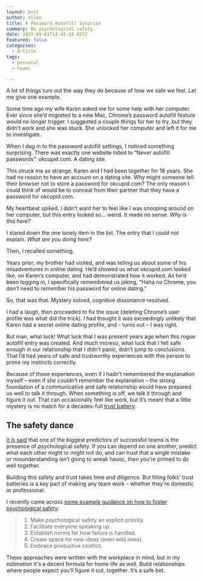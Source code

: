 ```yaml
---
layout: post
author: allen
title: A Password Autofill Surprise
summary: On psychological safety.
date: 2022-09-01T12:42:18.627Z
featured: false
categories:
  - Article
tags:
  - personal
  - teams

---
```


A lot of things turn out the way they do because of how we safe we feel. Let me give one example.

Some time ago my wife Karen asked me for some help with her computer. Ever since she’d migrated to a new Mac, Chrome’s password autofill feature would no longer trigger. I suggested a couple things for her to try, but they didn’t work and she was stuck. She unlocked her computer and left it for me to investigate.

When I dug in to the password autofill settings, I noticed something surprising. There was exactly one website listed to “Never autofill passwords”: okcupid.com. A dating site.

This struck me as strange. Karen and I had been together for 18 years. She had no reason to have an account on a dating site. Why might someone tell their browser not to store a password for okcupid.com? The only reason I could think of would be to conceal from their partner that they have a password for okcupid.com.

My heartbeat spiked. I didn’t want her to feel like I was snooping around on her computer, but this entry looked so… weird. It made no sense. *Why is this here?*

I stared down the one lonely item in the list. The entry that I could not explain. *What are you doing here?*

Then, I recalled something.

Years prior, my brother had visited, and was telling us about some of his misadventures in online dating. He’d showed us what okcupid.com looked like, on Karen’s computer, and had demonstrated how it worked. As he’d been logging in, I specifically remembered us joking, “Haha no Chrome, you don’t need to remember his password for online dating.”

So, that was that. Mystery solved, cognitive dissonance resolved.

I had a laugh, then proceeded to fix the issue (deleting Chrome’s user profile was what did the trick). I had thought it was exceedingly unlikely that Karen had a secret online dating profile, and – turns out – I was right.

But man, what luck! What luck that I was present years ago when this rogue autofill entry was created. And much moreso, what luck that I felt safe enough in our relationship that I didn’t panic, didn’t jump to conclusions. That I’d had years of safe and trustworthy experiences with this person to prime my instincts correctly.

Because of those experiences, even if I hadn’t remembered the explanation myself – even if *she* couldn’t remember the explanation – the strong foundation of a communicative and safe relationship would have prepared us well to talk it through. When something is off, we talk it through and figure it out. That can occasionally feel like work, but it’s meant that a little mystery is no match for a decades-full [trust battery](https://sketchplanations.com/the-trust-battery).

## The safety dance

[It is said](https://rework.withgoogle.com/print/guides/5721312655835136/) that one of the biggest predictors of successful teams is the presence of psychological safety. If you can depend on one another, predict what each other might or might not do, and can trust that a single mistake or misunderstanding isn’t going to wreak havoc, then you’re primed to do well together.

Building this safety and trust takes time and diligence. But filling folks' trust batteries is a key part of making any team work – whether they're domestic or professional.

I recently came across [some example guidance on how to foster psychological safety](https://www.ccl.org/articles/leading-effectively-articles/what-is-psychological-safety-at-work/): 

> 1. Make psychological safety an explicit priority.
> 2. Facilitate everyone speaking up.
> 3. Establish norms for how failure is handled.
> 4. Create space for new ideas (even wild ones).
> 5. Embrace productive conflict.

These approaches were written with the workplace in mind, but in my estimation it's a decent formula for home life as well. Build relationships where people expect you’ll figure it out, together. It’s a safe bet.
